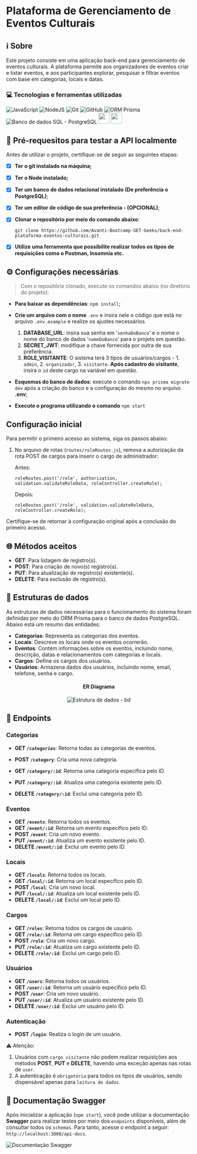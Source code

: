 # Plataforma de Gerenciamento de Eventos Culturais

## ℹ️ Sobre

Este projeto consiste em uma aplicação back-end para gerenciamento de eventos culturais. A plataforma permite aos organizadores de eventos criar e listar eventos, e aos participantes explorar, pesquisar e filtrar eventos com base em categorias, locais e datas.

### 💻 Tecnologias e ferramentas utilizadas

![JavaScript](https://img.shields.io/badge/JavaScript-F7DF1E?style=for-the-badge&logo=javascript&logoColor=black)
![NodeJS](https://img.shields.io/badge/Node.js-43853D?style=for-the-badge&logo=node.js&logoColor=white)
![Git](https://img.shields.io/badge/GIT-E44C30?style=for-the-badge&logo=git&logoColor=white)
![GitHub](https://img.shields.io/badge/GitHub-100000?style=for-the-badge&logo=github&logoColor=white)
![ORM Prisma](https://img.shields.io/badge/Prisma-3982CE?style=for-the-badge&logo=Prisma&logoColor=white)
![Banco de dados SQL - PostgreSQL](https://img.shields.io/badge/PostgreSQL-316192?style=for-the-badge&logo=postgresql&logoColor=white)
<img src="https://cdn.jsdelivr.net/gh/devicons/devicon@latest/icons/vscode/vscode-original.svg" width="30" />
<img src="https://cdn.jsdelivr.net/gh/devicons/devicon@latest/icons/insomnia/insomnia-original.svg" width="30" />

## 📝 Pré-requesitos para testar a API localmente

Antes de utilizar o projeto, certifique-se de seguir as seguintes etapas:

- [x] **Ter o git instalado na máquina;**
- [x] **Ter o Node instalado;**
- [x] **Ter um banco de dados relacional instalado (De preferência o PostgreSQL)**;
- [x] **Ter um editor de código de sua preferência - (OPCIONAL)**;
- [x] **Clonar o repositório por meio do comando abaixo**:

  ```shell
  git clone https://github.com/Avanti-Bootcamp-GET-Geeks/back-end-plataforma-eventos-culturais.git
  ```

- [x] **Utilize uma ferramenta que possibilite realizar todos os tipos de requisições como o Postman, Insomnia etc.**

## ⚙️ Configurações necessárias

> Com o repositório clonado, execute os comandos abaixo (no diretório do projeto):

- **Para baixar as dependências**: `npm install`;
- **Crie um arquivo com o nome** `.env` e insira nele o código que está no arquivo `.env.example` e realize os ajustes necessários.

  1. **DATABASE_URL**: insira sua senha em '`senhaDoBanco`' e o nome o nome do banco de dados '`nomeDoBanco`' para o projeto em questão.
  1. **SECRET_JWT**: modifique a chave fornecida por outra de sua preferência.
  1. **ROLE_VISITANTE**: O sistema terá 3 tipos de usuários/cargos - 1. `admin`, 2. `organizador`, 3. `visitante`. **Após cadastro do visitante**, insira o `id` deste cargo na variável em questão.

- **Esquemas do banco de dados**: execute o comando `npx prisma migrate dev` após a criação do banco e a configuração do mesmo no arquivo **.env**;
- **Execute o programa utilizando o comando** `npm start`

## Configuração inicial

Para permitir o primeiro acesso ao sistema, siga os passos abaixo:

1. No arquivo de rotas (`routes/roleRoutes.js`), remova a autorização da rota POST de cargos para inserir o cargo de administrador:

   Antes:

   ```
   roleRoutes.post('/role', authorization, validation.validateRoleData, roleController.createRole);
   ```

   Depois:

   ```
   roleRoutes.post('/role', validation.validateRoleData, roleController.createRole);
   ```

Certifique-se de retornar à configuração original após a conclusão do primeiro acesso.

## 🌐 Métodos aceitos

- **GET**: Para listagem de registro(s).
- **POST**: Para criação de novo(s) registro(s).
- **PUT**: Para atualização de registro(s) existente(s).
- **DELETE**: Para exclusão de registro(s).

## 🎲 Estruturas de dados

As estruturas de dados necessárias para o funcionamento do sistema foram definidas por meio do ORM Prisma para o banco de dados PostgreSQL. Abaixo está um resumo das entidades:

- **Categorias**: Representa as categorias dos eventos.
- **Locais**: Descreve os locais onde os eventos ocorrerão.
- **Eventos**: Contém informações sobre os eventos, incluindo nome, descrição, datas e relacionamentos com categorias e locais.
- **Cargos**: Define os cargos dos usuários.
- **Usuários**: Armazena dados dos usuários, incluindo nome, email, telefone, senha e cargo.

<div style="text-align: center;">
    <h4>ER Diagrama </h4>
    <img src="./screenshots/estrutura-dados-db.png" alt="Estrutura de dados - bd" title="Estrutura de dados - BD" />
</div>

## 🔗 Endpoints

### Categorias

- **GET `/categories`**: Retorna todas as categorias de eventos.
- **POST `/category`**: Cria uma nova categoria.

- **GET `/category/:id`**: Retorna uma categoria específica pelo ID.
- **PUT `/category/:id`**: Atualiza uma categoria existente pelo ID.
- **DELETE `/category/:id`**: Exclui uma categoria pelo ID.

### Eventos

- **GET `/events`**: Retorna todos os eventos.
- **GET `/event/:id`**: Retorna um evento específico pelo ID.
- **POST `/event`**: Cria um novo evento.
- **PUT `/event/:id`**: Atualiza um evento existente pelo ID.
- **DELETE `/event/:id`**: Exclui um evento pelo ID.

### Locais

- **GET `/locals`**: Retorna todos os locais.
- **GET `/local/:id`**: Retorna um local específico pelo ID.
- **POST `/local`**: Cria um novo local.
- **PUT `/local/:id`**: Atualiza um local existente pelo ID.
- **DELETE `/local/:id`**: Exclui um local pelo ID.

### Cargos

- **GET `/roles`**: Retorna todos os cargos de usuário.
- **GET `/role/:id`**: Retorna um cargo específico pelo ID.
- **POST `/role`**: Cria um novo cargo.
- **PUT `/role/:id`**: Atualiza um cargo existente pelo ID.
- **DELETE `/role/:id`**: Exclui um cargo pelo ID.

### Usuários

- **GET `/users`**: Retorna todos os usuários.
- **GET `/user/:id`**: Retorna um usuário específico pelo ID.
- **POST `/user`**: Cria um novo usuário.
- **PUT `/user/:id`**: Atualiza um usuário existente pelo ID.
- **DELETE `/user/:id`**: Exclui um usuário pelo ID.

### Autenticação

- **POST `/login`**: Realiza o login de um usuário.

⚠️ Atenção:

1. Usuários com `cargo visitante` não podem realizar requisições aos métodos **POST**, **PUT** e **DELETE**, havendo uma exceção apenas nas rotas de `user`.
2. A autenticação é `obrigatória` para todos os tipos de usuários, sendo dispensável apenas para `leitura de dados`.

## 📖 Documentação Swagger

Após inicializar a aplicação (`npm start`), você pode utilizar a documentação **Swagger** para realizar testes por meio dos `endpoints` disponíveis, além de consultar todos os `schemas`. Para tanto, acesse o endpoint a seguir: `http://localhost:3000/api-docs`.

![Documentação Swagger](./screenshots/doc-swagger.jpg 'Documentação Swagger')

```

```
